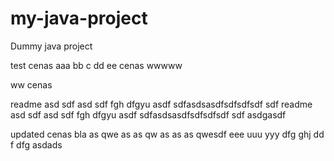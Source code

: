 # my-java-project
Dummy java project

test cenas aaa bb c dd ee cenas wwwww

ww cenas

readme asd sdf asd sdf fgh dfgyu  asdf sdfasdsasdfsdfsdfsdf sdf 
readme asd sdf asd sdf fgh dfgyu  asdf sdfasdsasdfsdfsdfsdf sdf asdgasdf

updated cenas bla as qwe as as qw as as as qwesdf eee uuu yyy dfg ghj dd f dfg
 asdads   